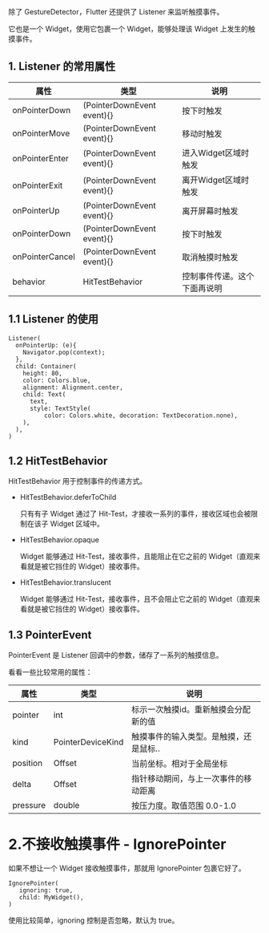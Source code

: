 除了 GestureDetector，Flutter 还提供了 Listener 来监听触摸事件。  

它也是一个 Widget，使用它包裹一个 Widget，能够处理该 Widget 上发生的触摸事件。
  

## 1. Listener 的常用属性

|属性|类型|说明|
|---|---|---|
|onPointerDown|(PointerDownEvent event){}|按下时触发|
|onPointerMove|(PointerDownEvent event){}|移动时触发|
|onPointerEnter|(PointerDownEvent event){}|进入Widget区域时触发|
|onPointerExit|(PointerDownEvent event){}|离开Widget区域时触发|
|onPointerUp|(PointerDownEvent event){}|离开屏幕时触发|
|onPointerDown|(PointerDownEvent event){}|按下时触发|
|onPointerCancel|(PointerDownEvent event){}|取消触摸时触发|
|behavior|HitTestBehavior|控制事件传递。这个下面再说明|

## 1.1 Listener 的使用

```
Listener(
  onPointerUp: (e){
    Navigator.pop(context);
  },
  child: Container(
    height: 80,
    color: Colors.blue,
    alignment: Alignment.center,
    child: Text(
      text,
      style: TextStyle(
          color: Colors.white, decoration: TextDecoration.none),
    ),
  ),
)
```

## 1.2 HitTestBehavior

HitTestBehavior 用于控制事件的传递方式。  

- HitTestBehavior.deferToChild
    
    只有有子 Widget 通过了 Hit-Test，才接收一系列的事件，接收区域也会被限制在该子 Widget 区域中。  
    
- HitTestBehavior.opaque
    
    Widget 能够通过 Hit-Test，接收事件，且能阻止在它之前的 Widget（直观来看就是被它挡住的 Widget）接收事件。  
    
- HitTestBehavior.translucent
    
     Widget 能够通过 Hit-Test，接收事件，且不会阻止它之前的 Widget（直观来看就是被它挡住的 Widget）接收事件。


## 1.3 PointerEvent

PointerEvent 是 Listener 回调中的参数，储存了一系列的触摸信息。  

看看一些比较常用的属性：   

|属性|类型|说明|
|---|---|---|
|pointer|int|标示一次触摸id。重新触摸会分配新的值|
|kind|PointerDeviceKind|触摸事件的输入类型。是触摸，还是鼠标..|
|position|Offset|当前坐标。相对于全局坐标|
|delta|Offset|指针移动期间，与上一次事件的移动距离|
|pressure|double|按压力度。取值范围 0.0-1.0|

# 2.不接收触摸事件 - IgnorePointer

如果不想让一个 Widget 接收触摸事件，那就用 IgnorePointer 包裹它好了。  

```
IgnorePointer(
   ignoring: true,
   child: MyWidget(),
)
```

使用比较简单，ignoring 控制是否忽略，默认为 true。

